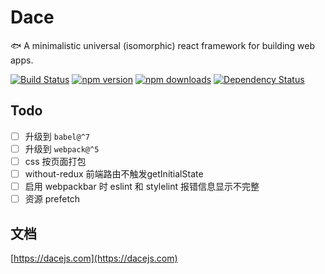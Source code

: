 # Dace

🐟 A minimalistic universal (isomorphic) react framework for building web apps.

[![Build Status](https://travis-ci.com/dacejs/dace.svg?branch=master)](https://travis-ci.com/dacejs/dace)
[![npm version](https://img.shields.io/npm/v/dace.svg?style=flat-square)](https://www.npmjs.com/package/dace)
[![npm downloads](https://img.shields.io/npm/dm/dace.svg?style=flat-square)](https://www.npmjs.com/package/dace)
[![Dependency Status](https://david-dm.org/dacejs/dace.svg)](https://david-dm.org/dacejs/dace)

## Todo
- [ ] 升级到 `babel@^7`
- [ ] 升级到 `webpack@^5`
- [ ] css 按页面打包
- [ ] without-redux 前端路由不触发getInitialState
- [ ] 启用 webpackbar 时 eslint 和 stylelint 报错信息显示不完整
- [ ] 资源 prefetch

## 文档
[https://dacejs.com](https://dacejs.com)
